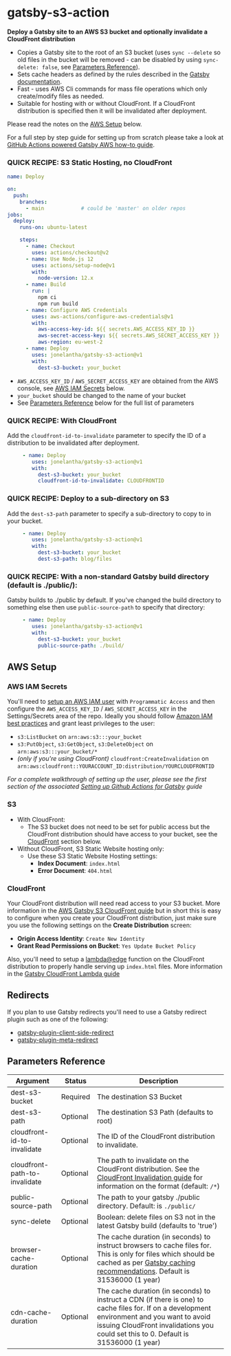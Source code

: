 # gatsby-s3-action

**Deploy a Gatsby site to an AWS S3 bucket and optionally invalidate a CloudFront distribution**

- Copies a Gatsby site to the root of an S3 bucket (uses `sync --delete` so old files in the bucket will be removed - can be disabled by using `sync-delete: false`, see [Parameters Reference](#parameters-reference)).
- Sets cache headers as defined by the rules described in the [Gatsby documentation](https://www.gatsbyjs.org/docs/caching/).
- Fast - uses AWS Cli commands for mass file operations which only create/modify files as needed.
- Suitable for hosting with or without CloudFront. If a CloudFront distribution is specified then it will be invalidated after deployment.

Please read the notes on the [AWS Setup](#aws-setup) below.

For a full step by step guide for setting up from scratch please take a look at [GitHub Actions powered Gatsby AWS how-to guide](https://blog.elantha.com/gatsby-s3-cloudfront/).

### QUICK RECIPE: S3 Static Hosting, no CloudFront

```yml
name: Deploy

on:
  push:
    branches:
      - main            # could be 'master' on older repos
jobs:
  deploy:
    runs-on: ubuntu-latest

    steps:
      - name: Checkout
        uses: actions/checkout@v2
      - name: Use Node.js 12
        uses: actions/setup-node@v1
        with:
          node-version: 12.x
      - name: Build
        run: |
          npm ci
          npm run build
      - name: Configure AWS Credentials
        uses: aws-actions/configure-aws-credentials@v1
        with:
          aws-access-key-id: ${{ secrets.AWS_ACCESS_KEY_ID }}
          aws-secret-access-key: ${{ secrets.AWS_SECRET_ACCESS_KEY }}
          aws-region: eu-west-2
      - name: Deploy
        uses: jonelantha/gatsby-s3-action@v1
        with:
          dest-s3-bucket: your_bucket
```

- `AWS_ACCESS_KEY_ID` / `AWS_SECRET_ACCESS_KEY` are obtained from the AWS console, see [AWS IAM Secrets](#aws-iam-secrets) below.
- `your_bucket` should be changed to the name of your bucket
- See [Parameters Reference](#parameters-reference) below for the full list of parameters

### QUICK RECIPE: With CloudFront

Add the `cloudfront-id-to-invalidate` parameter to specify the ID of a distribution to be invalidated after deployment.

```yaml
     - name: Deploy
        uses: jonelantha/gatsby-s3-action@v1
        with:
          dest-s3-bucket: your_bucket
          cloudfront-id-to-invalidate: CLOUDFRONTID
```

### QUICK RECIPE: Deploy to a sub-directory on S3

Add the `dest-s3-path` parameter to specify a sub-directory to copy to in your bucket.

```yaml
     - name: Deploy
        uses: jonelantha/gatsby-s3-action@v1
        with:
          dest-s3-bucket: your_bucket
          dest-s3-path: blog/files
```

### QUICK RECIPE: With a non-standard Gatsby build directory (default is ./public/):

Gatsby builds to ./public by default. If you've changed the build directory to something else then use `public-source-path` to specify that directory:

```yaml
     - name: Deploy
        uses: jonelantha/gatsby-s3-action@v1
        with:
          dest-s3-bucket: your_bucket
          public-source-path: ./build/
```

## AWS Setup

### AWS IAM Secrets

You'll need to [setup an AWS IAM user](https://docs.aws.amazon.com/IAM/latest/UserGuide/id_users_create.html) with `Programmatic Access` and then configure the `AWS_ACCESS_KEY_ID` / `AWS_SECRET_ACCESS_KEY` in the Settings/Secrets area of the repo. Ideally you should follow [Amazon IAM best practices](https://docs.aws.amazon.com/IAM/latest/UserGuide/best-practices.html) and grant least privileges to the user:
  - `s3:ListBucket` on `arn:aws:s3:::your_bucket`
  - `s3:PutObject`, `s3:GetObject`, `s3:DeleteObject` on `arn:aws:s3:::your_bucket/*`
  - *(only if you're using CloudFront)* `cloudfront:CreateInvalidation` on `arn:aws:cloudfront::YOURACCOUNT_ID:distribution/YOURCLOUDFRONTID`

_For a complete walkthrough of setting up the user, please see the first section of the associated [Setting up Github Actions for Gatsby](https://blog.elantha.com/gatsby-github-actions/) guide_

### S3

- With CloudFront:
  - The S3 bucket does not need to be set for public access but the CloudFront distribution should have access to your bucket, see the [CloudFront](#cloudfront) section below.
- Without CloudFront, S3 Static Website hosting only:
  - Use these S3 Static Website Hosting settings:
    - **Index Document**: `index.html`
    - **Error Document**: `404.html`

### CloudFront

Your CloudFront distribution will need read access to your S3 bucket. More information in the [AWS Gatsby S3 CloudFront guide](https://blog.elantha.com/gatsby-s3-cloudfront/) but in short this is easy to configure when you create your CloudFront distribution, just make sure you use the following settings on the **Create Distribution** screen:

- **Origin Access Identity**: `Create New Identity`
- **Grant Read Permissions on Bucket**: `Yes Update Bucket Policy`

Also, you'll need to setup a [lambda@edge](https://aws.amazon.com/lambda/edge/) function on the CloudFront distribution to properly handle serving up `index.html` files.  More information in the [Gatsby CloudFront Lambda guide](https://blog.elantha.com/cloudfront-index-lambda/)

## Redirects

If you plan to use Gatsby redirects you'll need to use a Gatsby redirect plugin such as one of the following:
- [gatsby-plugin-client-side-redirect](https://www.gatsbyjs.org/packages/gatsby-plugin-client-side-redirect/)
- [gatsby-plugin-meta-redirect](https://www.gatsbyjs.org/packages/gatsby-plugin-meta-redirect/)

## Parameters Reference

| Argument | Status | Description |
|--------|-------|------------|
| dest-s3-bucket | Required | The destination S3 Bucket |
| dest-s3-path | Optional | The destination S3 Path (defaults to root) |
| cloudfront-id-to-invalidate | Optional | The ID of the CloudFront distribution to invalidate. |
| cloudfront-path-to-invalidate | Optional | The path to invalidate on the CloudFront distribution. See the [CloudFront Invalidation guide](https://docs.aws.amazon.com/AmazonCloudFront/latest/DeveloperGuide/Invalidation.html) for information on the format (default: `/*`) |
| public-source-path | Optional | The path to your gatsby ./public directory. Default: is `./public/` |
| sync-delete | Optional | Boolean: delete files on S3 not in the latest Gatsby build (defaults to 'true') |
| browser-cache-duration | Optional | The cache duration (in seconds) to instruct browsers to cache files for. This is only for files which should be cached as per [Gatsby caching recommendations](https://www.gatsbyjs.org/docs/caching/). Default is 31536000 (1 year) |
| cdn-cache-duration | Optional | The cache duration (in seconds) to instruct a CDN (if there is one) to cache files for. If on a development environment and you want to avoid issuing CloudFront invalidations you could set this to 0. Default is 31536000 (1 year) |
